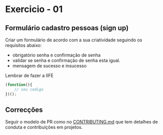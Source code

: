 # Exercicio - 01
## Formulário cadastro pessoas (sign up)

Criar um formulário de acordo com a sua criatividade seguindo os requisitos abaixo:

- obrigatório senha e confirmação de senha
- validar se senha e confirmação de senha esta igual.
- mensagem de sucesso e insucesso

Lembrar de fazer a IIFE
```js
(function(){
    // seu codigo
})();
```

## Correcções

Seguir o modelo de PR como no  [CONTRIBUTING.md](https://gist.github.com/PurpleBooth/b24679402957c63ec426) que tem detalhes de conduta e contribuições em projetos.

